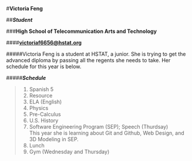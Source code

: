 #**Victoria Feng**

##**_Student_**

###**High School of Telecommunication Arts and Technology**  

####**[victoriaf6656@hstat.org](victoriaf6656@hstat.org)**

#####Victoria Feng is a student at HSTAT, a junior. She is trying to get the advanced diploma by passing all the regents she needs to take. Her schedule for this year is below. 

#####**_Schedule_**
>1. Spanish 5  
>2. Resource
>3. ELA (English)
>4. Physics
>5. Pre-Calculus
>6. U.S. History
>7. Software Engineering Program (SEP); Speech (Thurdsay)  
This year she is learning about Git and Github, Web Design, and 3D Modeling in SEP.
>8. Lunch  
>9. Gym (Wednesday and Thursday)  
